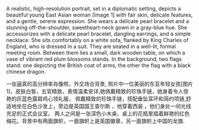 A realistic, high-resolution portrait, set in a diplomatic setting, depicts a beautiful young East Asian woman [Image 1] with fair skin, 
delicate features, and a gentle, serene expression. She wears a delicate pearl bracelet and a stunning off-the-shoulder, sweetheart-neck gown in a gray-blue hue. 
She accessorizes with a delicate pearl bracelet, dangling earrings, and a simple necklace. 
She sits comfortably on a white sofa, flanked by King Charles of England, who is dressed in a suit. They are seated in a well-lit, formal meeting room. Between them lies a small, dark wooden table, on which a vase of vibrant red plum blossoms stands. 
In the background, two flags stand: one depicting the British coat of arms, the other the flag with a black chinese dragon.

一张逼真的高分辨率肖像照，外交场合背景, 照片中一位美丽的东亚年轻女孩[图片 1]，皮肤白皙，五官精致，表情温柔安详,她佩戴精致的珍珠手链，她身着令人惊艳的灰蓝色露肩鸡心领礼服，
佩戴精致的珍珠手链，搭配垂坠耳环和简约项链,舒适地坐在白色沙发上，旁边是英国国王查尔斯 ，他穿着西装 ，他们身处一间光线充足的正式会议室。
两人之间是一张深色小木桌，桌上的花瓶里插着鲜艳的红色梅花。背景中有两面旗帜，一面旗帜上是英国徽章，另一面旗帜上中国的龙旗.
